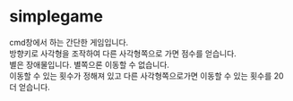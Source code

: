 # simplegame
cmd창에서 하는 간단한 게임입니다.  
방향키로 사각형을 조작하여 다른 사각형쪽으로 가면 점수를 얻습니다.  
별은 장애물입니다. 별쪽으론 이동할 수 없습니다.  
이동할 수 있는 횟수가 정해져 있고 다른 사각형쪽으로가면 이동할 수 있는 횟수를 20 더 얻습니다.
